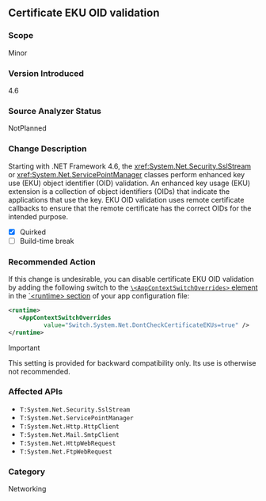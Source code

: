 ## Certificate EKU OID validation

### Scope
Minor

### Version Introduced
4.6

### Source Analyzer Status
NotPlanned

### Change Description

Starting with .NET Framework 4.6, the <xref:System.Net.Security.SslStream> or <xref:System.Net.ServicePointManager> classes perform enhanced key use (EKU) object identifier (OID) validation. An enhanced key usage (EKU) extension is a collection of object identifiers (OIDs) that indicate the applications that use the key. EKU OID validation uses remote certificate callbacks to ensure that the remote certificate has the correct OIDs for the intended purpose.  

- [X] Quirked 
- [ ] Build-time break

### Recommended Action

If this change is undesirable, you can disable certificate EKU OID validation by adding the following switch to the [`\<AppContextSwitchOverrides>` element](~/docs/framework/configure-apps/file-schema/runtime/appcontextswitchoverrides-element.md) in the [`\<runtime> section](~/docsframework/configure-apps/file-schema/runtime/runtime-element.md) of your app configuration file:

```xml
<runtime>
   <AppContextSwitchOverrides   
          value="Switch.System.Net.DontCheckCertificateEKUs=true" /> 
</runtime>
```
> [!IMPORTANT] 
> This setting is provided for backward compatibility only. Its use is otherwise not recommended.

 
### Affected APIs
* `T:System.Net.Security.SslStream`
* `T:System.Net.ServicePointManager`
* `T:System.Net.Http.HttpClient`
* `T:System.Net.Mail.SmtpClient`
* `T:System.Net.HttpWebRequest`
* `T:System.Net.FtpWebRequest`

### Category
Networking

<!--
    ### Original Bug #364538 
-->


